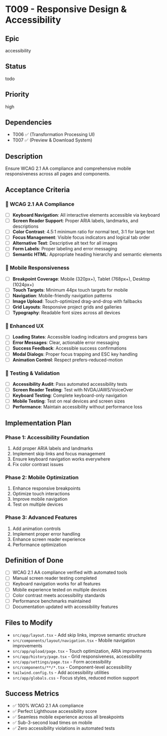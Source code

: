 # T009 - Responsive Design & Accessibility

## Epic
accessibility

## Status
todo

## Priority  
high

## Dependencies
- T006 ✅ (Transformation Processing UI)
- T007 ✅ (Preview & Download System)

## Description
Ensure WCAG 2.1 AA compliance and comprehensive mobile responsiveness across all pages and components.

## Acceptance Criteria

### 🎯 WCAG 2.1 AA Compliance
- [ ] **Keyboard Navigation**: All interactive elements accessible via keyboard
- [ ] **Screen Reader Support**: Proper ARIA labels, landmarks, and descriptions
- [ ] **Color Contrast**: 4.5:1 minimum ratio for normal text, 3:1 for large text
- [ ] **Focus Management**: Visible focus indicators and logical tab order
- [ ] **Alternative Text**: Descriptive alt text for all images
- [ ] **Form Labels**: Proper labeling and error messaging
- [ ] **Semantic HTML**: Appropriate heading hierarchy and semantic elements

### 📱 Mobile Responsiveness
- [ ] **Breakpoint Coverage**: Mobile (320px+), Tablet (768px+), Desktop (1024px+)
- [ ] **Touch Targets**: Minimum 44px touch targets for mobile
- [ ] **Navigation**: Mobile-friendly navigation patterns
- [ ] **Image Upload**: Touch-optimized drag-and-drop with fallbacks
- [ ] **Grid Layouts**: Responsive project grids and galleries
- [ ] **Typography**: Readable font sizes across all devices

### 🎨 Enhanced UX
- [ ] **Loading States**: Accessible loading indicators and progress bars
- [ ] **Error Messages**: Clear, actionable error messaging
- [ ] **Success Feedback**: Accessible success confirmations
- [ ] **Modal Dialogs**: Proper focus trapping and ESC key handling
- [ ] **Animation Control**: Respect prefers-reduced-motion

### 🧪 Testing & Validation
- [ ] **Accessibility Audit**: Pass automated accessibility tests
- [ ] **Screen Reader Testing**: Test with NVDA/JAWS/VoiceOver
- [ ] **Keyboard Testing**: Complete keyboard-only navigation
- [ ] **Mobile Testing**: Test on real devices and screen sizes
- [ ] **Performance**: Maintain accessibility without performance loss

## Implementation Plan

### Phase 1: Accessibility Foundation
1. Add proper ARIA labels and landmarks
2. Implement skip links and focus management
3. Ensure keyboard navigation works everywhere
4. Fix color contrast issues

### Phase 2: Mobile Optimization  
1. Enhance responsive breakpoints
2. Optimize touch interactions
3. Improve mobile navigation
4. Test on multiple devices

### Phase 3: Advanced Features
1. Add animation controls
2. Implement proper error handling
3. Enhance screen reader experience
4. Performance optimization

## Definition of Done
- [ ] WCAG 2.1 AA compliance verified with automated tools
- [ ] Manual screen reader testing completed
- [ ] Keyboard navigation works for all features
- [ ] Mobile experience tested on multiple devices
- [ ] Color contrast meets accessibility standards
- [ ] Performance benchmarks maintained
- [ ] Documentation updated with accessibility features

## Files to Modify
- `src/app/layout.tsx` - Add skip links, improve semantic structure
- `src/components/layout/navigation.tsx` - Mobile navigation improvements
- `src/app/upload/page.tsx` - Touch optimization, ARIA improvements
- `src/app/history/page.tsx` - Grid responsiveness, accessibility
- `src/app/settings/page.tsx` - Form accessibility
- `src/components/**/*.tsx` - Component-level accessibility
- `tailwind.config.ts` - Add accessibility utilities
- `src/app/globals.css` - Focus styles, reduced motion support

## Success Metrics
- ✅ 100% WCAG 2.1 AA compliance
- ✅ Perfect Lighthouse accessibility score
- ✅ Seamless mobile experience across all breakpoints
- ✅ Sub-3-second load times on mobile
- ✅ Zero accessibility violations in automated tests 